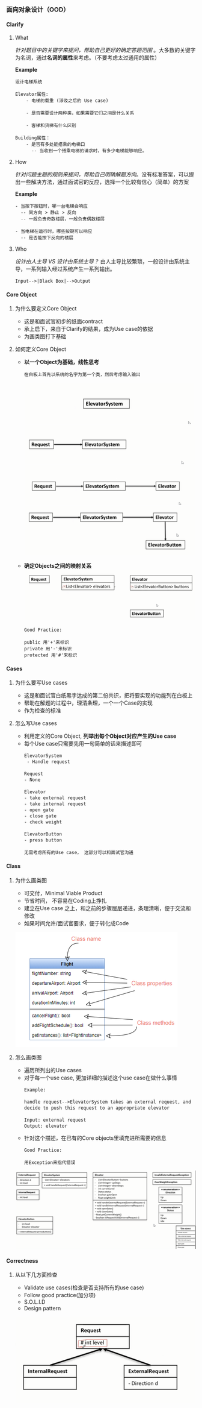 ### 面向对象设计（OOD）
#### Clarify
1. What

    *针对题目中的关键字来提问，帮助自己更好的确定答题范围* 。大多数的关键字为名词，通过**名词的属性**来考虑。（不要考虑太过通用的属性）

    **Example**
    ```
    设计电梯系统

    Elevator属性: 
        - 电梯的载重 (涉及之后的 Use case)

        - 是否需要设计两种类，如果需要它们之间是什么关系

        - 客梯和货梯有什么区别

    Building属性：
        - 是否有多处能搭乘的电梯口
          -- 当收到一个搭乘电梯的请求时，有多少电梯能够响应。
    ```

2. How

    *针对问题主题的规则来提问，帮助自己明确解题方向*。没有标准答案，可以提出一些解决方法，通过面试官的反应，选择一个比较有信心（简单）的方案

    **Example**
    ```
    - 当按下按钮时，哪一台电梯会响应
      -- 同方向 > 静止 > 反向
      -- 一般负责奇数楼层，一般负责偶数楼层

    - 当电梯在运行时，哪些按键可以响应
      -- 是否能按下反向的楼层
    ```

3. Who

    *设计由人主导 VS 设计由系统主导？*
    由人主导比较繁琐，一般设计由系统主导，一系列输入经过系统产生一系列输出。

    ```
    Input-->|Black Box|-->Output
    ```

#### Core Object
1. 为什么要定义Core Object
    - 这是和面试官初步的纸面contract
    - 承上启下，来自于Clarify的结果，成为Use case的依据
    - 为画类图打下基础

2. 如何定义Core Object
    - **以一个Object为基础，线性思考**
        ```
        在白板上首先以系统的名字为第一个类，然后考虑输入输出
        ```
        ![定义Core_Object](./imgs/1.png)
        ![输入](./imgs/2.png)
        ![输出](./imgs/3.png)
        ![延申](./imgs/4.png)

    - **确定Objects之间的映射关系**
        ![类间映射](./imgs/5.png)
        ```
        Good Practice:

        public 用'+'来标识
        private 用'-'来标识
        protected 用'#'来标识
        ```

#### Cases
1. 为什么要写Use cases
    - 这是和面试官白纸黑字达成的第二份共识，把将要实现的功能列在白板上
    - 帮助在解题的过程中，理清条理，一个一个Case的实现
    - 作为检查的标准

2. 怎么写Use cases
    - 利用定义的Core Object, **列举出每个Object对应产生的Use case**
    - 每个Use case只需要先用一句简单的话来描述即可
        ```
        ElevatorSystem
         - Handle request

        Request
        - None

        Elevator
        - take external request
        - take internal request
        - open gate
        - close gate
        - check weight

        ElevatorButton
        - press button

        无需考虑所有的Use case， 这部分可以和面试官沟通
        ```

#### Class
1. 为什么画类图
    - 可交付，Minimal Viable Product
    - 节省时间， 不容易在Coding上挣扎
    - 建立在Use case 之上，和之前的步骤层层递进，条理清晰，便于交流和修改
    - 如果时间允许/面试官要求，便于转化成Code
    
    ![Class_Diagram](./imgs/6.png)

2. 怎么画类图
    - 遍历所列出的Use cases
    - 对于每一个use case, 更加详细的描述这个use case在做什么事情
        ```
        Example:

        handle request-->ElevatorSystem takes an external request, and decide to push this request to an appropriate elevator 

        Input: external request
        Output: elevator
        ```
    - 针对这个描述，在已有的Core objects里填充进所需要的信息
        ```
        Good Practice:

        用Exception来指代错误
        ```
    
    ![class](./imgs/7.png)

#### Correctness
1. 从以下几方面检查
    - Validate use cases(检查是否支持所有的use case)
    - Follow good practice(加分项)
    - S.O.L.I.D
    - Design pattern

    ![](./imgs/8.png)